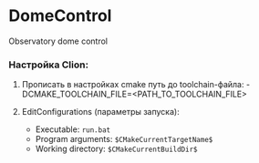 # DomeControl
Observatory dome control

### Настройка Clion:
1. Прописать в настройках cmake путь до toolchain-файла:
   -DCMAKE_TOOLCHAIN_FILE=<PATH_TO_TOOLCHAIN_FILE>
   
2. EditConfigurations (параметры запуска):
   * Executable: `run.bat`
   * Program arguments: `$CMakeCurrentTargetName$`
   * Working directory: `$CMakeCurrentBuildDir$`
